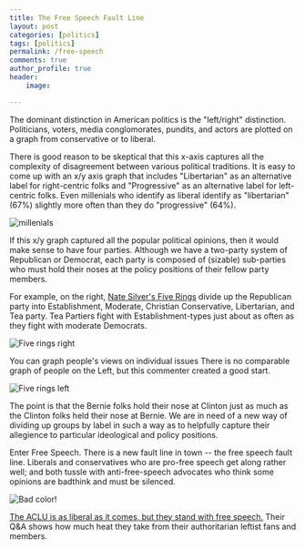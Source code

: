 ```yaml
---
title: The Free Speech Fault Line
layout: post
categories: [politics]
tags: [politics]
permalink: /free-speech
comments: true
author_profile: true
header:
    image: 

---
```


The dominant distinction in American politics is the "left/right" distinction. Politicians, voters, media conglomorates, pundits, and actors are plotted on a graph from conservative or to liberal.

There is good reason to be skeptical that this x-axis captures all the complexity of disagreement between various political traditions. It is easy to come up with an x/y axis graph that includes "Libertarian" as an alternative label for right-centric folks and "Progressive" as an alternative label for left-centric folks. Even millenials who identify as liberal identify as "libertarian" (67%) slightly more often than they do "progressive" (64%). 

![millenials](https://d1jn4vzj53eli5.cloudfront.net/mc/eekins/2014_07/7_sociallyinclined.jpg?h=301&w=475)

If this x/y graph captured all the popular political opinions, then it would make sense to have four parties. Although we have a two-party system of Republican or Democrat, each party is composed of (sizable) sub-parties who must hold their noses at the policy positions of their fellow party members. 

For example, on the right, [Nate Silver's Five Rings](http://fivethirtyeight.com/datalab/romney-and-the-gops-five-ring-circus/) divide up the Republican party into Establishment, Moderate, Christian Conservative, Libertarian, and Tea party. Tea Partiers fight with Establishment-types just about as often as they fight with moderate Democrats. 

![Five rings right](http://i2.wp.com/espnfivethirtyeight.files.wordpress.com/2015/01/silver-datalab-candidate-venn1.png?quality=90&strip=all&w=575&ssl=1)

You can graph people's views on individual issues
There is no comparable graph of people on the Left, but this commenter created a good start.

![Five rings left](http://uselectionatlas.org/FORUM/GALLERY/12956_14_09_15_6_08_46.png)

The point is that the Bernie folks hold their nose at Clinton just as much as the Clinton folks held their nose at Bernie. We are in need of a new way of dividing up groups by label in such a way as to helpfully capture their allegience to particular ideological and policy positions. 

Enter Free Speech. There is a new fault line in town -- the free speech fault line. Liberals and conservatives who are pro-free speech get along rather well; and both tussle with anti-free-speech advocates who think some opinions are badthink and must be silenced.

![Bad color!](https://i.ytimg.com/vi/RFkVbOye_Vo/maxresdefault.jpg)

[The ACLU is as liberal as it comes, but they stand with free speech.](https://www.aclu.org/hate-speech-campus?redirect=free-speech/hate-speech-campus) Their Q&A shows how much heat they take from their authoritarian leftist fans and members.